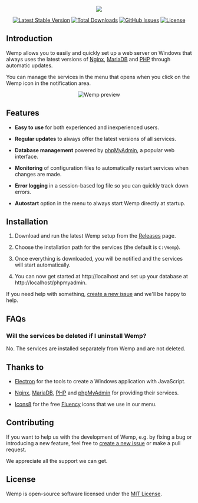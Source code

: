 <p align="center"><img src="https://user-images.githubusercontent.com/69470382/125867402-6a8af134-1e03-4d98-b1df-c347a2849c4e.png"></p>

<p align="center">
<a href="https://github.com/electronfriends/wemp/releases/latest"><img src="https://img.shields.io/github/v/release/electronfriends/wemp.svg?style=flat-square" alt="Latest Stable Version"></a>
<a href="https://github.com/electronfriends/wemp/releases"><img src="https://img.shields.io/github/downloads/electronfriends/wemp/total.svg?style=flat-square" alt="Total Downloads"></a>
<a href="https://github.com/electronfriends/wemp/issues"><img src="https://img.shields.io/github/issues/electronfriends/wemp.svg?style=flat-square" alt="GitHub Issues"></a>
<a href="LICENSE"><img src="https://img.shields.io/github/license/electronfriends/wemp.svg?style=flat-square" alt="License"></a>
</p>

## Introduction

Wemp allows you to easily and quickly set up a web server on Windows that always uses the latest versions of [Nginx](https://nginx.org), [MariaDB](https://mariadb.org) and [PHP](https://php.net) through automatic updates.

You can manage the services in the menu that opens when you click on the Wemp icon in the notification area.

<p align="center"><img src="https://github.com/electronfriends/wemp/assets/69470382/ef05b121-1b4d-4a9e-aedd-35961e666d78" alt="Wemp preview"></p>

## Features

- **Easy to use** for both experienced and inexperienced users.

- **Regular updates** to always offer the latest versions of all services.

- **Database management** powered by [phpMyAdmin](https://www.phpmyadmin.net), a popular web interface.

- **Monitoring** of configuration files to automatically restart services when changes are made.

- **Error logging** in a session-based log file so you can quickly track down errors.

- **Autostart** option in the menu to always start Wemp directly at startup.

## Installation

1. Download and run the latest Wemp setup from the [Releases](https://github.com/electronfriends/wemp/releases/latest) page.

2. Choose the installation path for the services (the default is `C:\Wemp`).

3. Once everything is downloaded, you will be notified and the services will start automatically.

4. You can now get started at http://localhost and set up your database at http://localhost/phpmyadmin.

If you need help with something, [create a new issue](https://github.com/electronfriends/wemp/issues/new) and we'll be happy to help.

## FAQs

### Will the services be deleted if I uninstall Wemp?

No. The services are installed separately from Wemp and are not deleted.

## Thanks to

- [Electron](https://www.electronjs.org) for the tools to create a Windows application with JavaScript.

- [Nginx](https://nginx.org), [MariaDB](https://mariadb.org), [PHP](https://php.net) and [phpMyAdmin](https://www.phpmyadmin.net) for providing their services.

- [Icons8](https://icons8.com) for the free [Fluency](https://icons8.com/icons/fluency) icons that we use in our menu.

## Contributing

If you want to help us with the development of Wemp, e.g. by fixing a bug or introducing a new feature, feel free to [create a new issue](https://github.com/electronfriends/wemp/issues/new) or make a pull request.

We appreciate all the support we can get.

## License

Wemp is open-source software licensed under the [MIT License](LICENSE).

